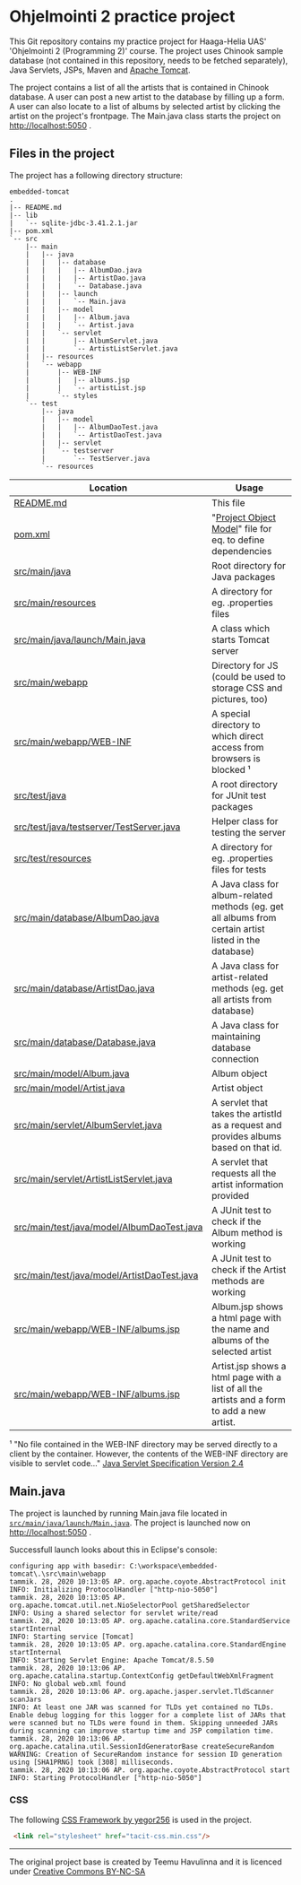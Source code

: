 # Ohjelmointi 2 practice project

This Git repository contains my practice project for Haaga-Helia UAS' 'Ohjelmointi 2 (Programming 2)' course. The project uses Chinook sample database (not contained in this repository, needs to be fetched separately), Java Servlets, JSPs, Maven and [Apache Tomcat](http://tomcat.apache.org/).

The project contains a list of all the artists that is contained in Chinook database. A user can post a new artist to the database by filling up a form. A user can also locate to a list of albums by selected artist by clicking the artist on the project's frontpage. The Main.java class starts the project on [http://localhost:5050](http://localhost:5050) .

## Files in the project

The project has a following directory structure:

```tree
embedded-tomcat
.
|-- README.md
|-- lib
|   `-- sqlite-jdbc-3.41.2.1.jar
|-- pom.xml
`-- src
    |-- main
    |   |-- java
    |   |   |-- database
    |   |   |   |-- AlbumDao.java
    |   |   |   |-- ArtistDao.java
    |   |   |   `-- Database.java
    |   |   |-- launch
    |   |   |   `-- Main.java
    |   |   |-- model
    |   |   |   |-- Album.java
    |   |   |   `-- Artist.java
    |   |   `-- servlet
    |   |       |-- AlbumServlet.java
    |   |       `-- ArtistListServlet.java
    |   |-- resources
    |   `-- webapp
    |       |-- WEB-INF
    |       |   |-- albums.jsp
    |       |   `-- artistList.jsp
    |       `-- styles
    `-- test
        |-- java
        |   |-- model
        |   |   |-- AlbumDaoTest.java
        |   |   `-- ArtistDaoTest.java
        |   |-- servlet
        |   `-- testserver
        |       `-- TestServer.java
        `-- resources

```



Location                                | Usage
----------------------------------------|---------------------
[README.md](README.md)                                                  | This file
[pom.xml](pom.xml)                                                      | "[Project Object Model](https://maven.apache.org/guides/getting-started/maven-in-five-minutes.html)" file for eq. to define dependencies
[src/main/java](src/main/java)                                          | Root directory for Java packages
[src/main/resources](src/main/resources)                                | A directory for eg. .properties files
[src/main/java/launch/Main.java](src/main/java/launch/Main.java)        | A class which starts Tomcat server
[src/main/webapp](src/main/webapp)                                      | Directory for JS (could be used to storage CSS and pictures, too)
[src/main/webapp/WEB-INF](src/main/webapp/WEB-INF)                      | A special directory to which direct access from browsers is blocked ¹
[src/test/java](src/test/java)                                          | A root directory for JUnit test packages
[src/test/java/testserver/TestServer.java](src/test/java/testserver/TestServer.java)  | Helper class for testing the server
[src/test/resources](src/test/resources)                                | A directory for eg. .properties files for tests
[src/main/database/AlbumDao.java](src/main/database/AlbumDao.java)      | A Java class for album-related methods (eg. get all albums from certain artist listed in the database)
[src/main/database/ArtistDao.java](src/main/database/ArtistDao.java)    | A Java class for artist-related methods (eg. get all artists from database)
[src/main/database/Database.java](src/main/database/Database.java)      | A Java class for maintaining database connection
[src/main/model/Album.java](src/main/model/Album.java)                  | Album object
[src/main/model/Artist.java](src/main/model/Artist.java)                | Artist object
[src/main/servlet/AlbumServlet.java](src/main/servlet/AlbumServlet.java) | A servlet that takes the artistId as a request and provides albums based on that id.
[src/main/servlet/ArtistListServlet.java](src/main/servlet/ArtistListServlet.java)   | A servlet that requests all the artist information provided
[src/main/test/java/model/AlbumDaoTest.java](src/main/test/java/model/AlbumDaoTest.java)  | A JUnit test to check if the Album method is working
[src/main/test/java/model/ArtistDaoTest.java](src/main/test/java/model/ArtistDaoTest.java)   | A JUnit test to check if the Artist methods are working 
[src/main/webapp/WEB-INF/albums.jsp](src/main/webapp/WEB-INF/albums.jsp)   | Album.jsp shows a html page with the name and albums of the selected artist
[src/main/webapp/WEB-INF/albums.jsp](src/main/webapp/WEB-INF/albums.jsp)   | Artist.jsp shows a html page with a list of all the artists and a form to add a new artist.

¹ "No file contained in the WEB-INF directory may be served directly to a client by the container. However, the contents of the WEB-INF directory are visible to servlet code..." [Java Servlet Specification Version 2.4](http://download.oracle.com/otn-pub/jcp/servlet-2.4-fr-spec-oth-JSpec/servlet-2_4-fr-spec.pdf)



## Main.java

The project is launched by running Main.java file located in [`src/main/java/launch/Main.java`](src/main/java/launch/Main.java). The project is launched now on [http://localhost:5050](http://localhost:5050) .

Successfull launch looks about this in Eclipse's console: 


```log
configuring app with basedir: C:\workspace\embedded-tomcat\.\src\main\webapp
tammik. 28, 2020 10:13:05 AP. org.apache.coyote.AbstractProtocol init
INFO: Initializing ProtocolHandler ["http-nio-5050"]
tammik. 28, 2020 10:13:05 AP. org.apache.tomcat.util.net.NioSelectorPool getSharedSelector
INFO: Using a shared selector for servlet write/read
tammik. 28, 2020 10:13:05 AP. org.apache.catalina.core.StandardService startInternal
INFO: Starting service [Tomcat]
tammik. 28, 2020 10:13:05 AP. org.apache.catalina.core.StandardEngine startInternal
INFO: Starting Servlet Engine: Apache Tomcat/8.5.50
tammik. 28, 2020 10:13:06 AP. org.apache.catalina.startup.ContextConfig getDefaultWebXmlFragment
INFO: No global web.xml found
tammik. 28, 2020 10:13:06 AP. org.apache.jasper.servlet.TldScanner scanJars
INFO: At least one JAR was scanned for TLDs yet contained no TLDs. Enable debug logging for this logger for a complete list of JARs that were scanned but no TLDs were found in them. Skipping unneeded JARs during scanning can improve startup time and JSP compilation time.
tammik. 28, 2020 10:13:06 AP. org.apache.catalina.util.SessionIdGeneratorBase createSecureRandom
WARNING: Creation of SecureRandom instance for session ID generation using [SHA1PRNG] took [308] milliseconds.
tammik. 28, 2020 10:13:06 AP. org.apache.coyote.AbstractProtocol start
INFO: Starting ProtocolHandler ["http-nio-5050"]
```


### CSS

The following [CSS Framework by yegor256](https://github.com/yegor256/tacit) is used in the project. 

```html
 <link rel="stylesheet" href="tacit-css.min.css"/>
```

---
The original project base is created by Teemu Havulinna and it is licenced under [Creative Commons BY-NC-SA](https://creativecommons.org/licenses/by-nc-sa/4.0/)
